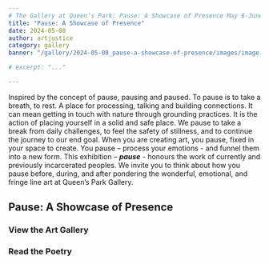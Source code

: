 ```yaml
---
# The Gallery at Queen’s Park: Pause: A Showcase of Presence May 8-June 2, 2024
title: "Pause: A Showcase of Presence"
date: 2024-05-08
author: artjustice
category: gallery
banner: "/gallery/2024-05-08_pause-a-showcase-of-presence/images/image-1.jpg"

# excerpt: "..."

---
```


<BlogPostHeader 
  hideCategory="true"
  hideDate="true"
  hideBanner="true"
  hideAuthor="true"
  returnLink="/gallery"
  returnText="Back to All Galleries"
/>


Inspired by the concept of pause, pausing and paused. To pause is to take a breath, to rest. A place for processing, talking and building connections.  It can mean getting in touch with nature through grounding practices. It is the action of placing yourself in a solid and safe place. We pause to take a break from daily challenges, to feel the safety of stillness, and to continue the journey to our end goal.  When you are creating art, you pause, fixed in your space to create. You pause – process your emotions - and funnel them into a new form. This exhibition – ***pause*** - honours the work of currently and previously incarcerated peoples. We invite you to think about how you pause before, during, and after  pondering the wonderful, emotional, and fringe line art at Queen’s Park Gallery.



## Pause: A Showcase of Presence

### View the Art Gallery

<ImageGallery
    title="The Gallery at Queen’s Park, New Westminster"
    date="2024-01-17"
    :folders="[
        '/gallery/2024-05-08_pause-a-showcase-of-presence/images',
    ]"
/>

### Read the Poetry

<ImageGallery
    title="The Gallery at Queen’s Park, New Westminster"
    date="2024-01-17"
    :folders="[
        '/gallery/2024-05-08_pause-a-showcase-of-presence/poetry',
    ]"
/>